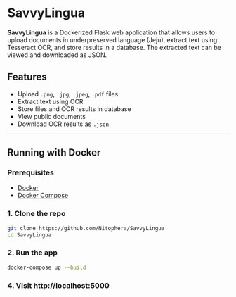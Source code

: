 # SavvyLingua

**SavvyLingua** is a Dockerized Flask web application that allows users to upload documents in underpreserved language (Jeju), extract text using Tesseract OCR, and store results in a database. The extracted text can be viewed and downloaded as JSON.

## Features

- Upload `.png`, `.jpg`, `.jpeg`, `.pdf` files
- Extract text using OCR
- Store files and OCR results in database
- View public documents
- Download OCR results as `.json`

---

## Running with Docker

### Prerequisites

- [Docker](https://www.docker.com/)
- [Docker Compose](https://docs.docker.com/compose/)

### 1. Clone the repo

```bash
git clone https://github.com/Nitophera/SavvyLingua
cd SavvyLingua
```
### 2. Run the app

```bash
docker-compose up --build
```

### 4. Visit http://localhost:5000
